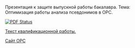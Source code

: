 Презентация к защите выпускной работы бакалавра.
Тема: Оптимизация работы анализа псевдонимов в ОРС.

[![PDF Status](https://www.sharelatex.com/github/repos/dummer/bachelorsThesisPresentation/builds/latest/badge.svg)](https://www.sharelatex.com/github/repos/dummer/bachelorsThesisPresentation/builds/latest/output.pdf)

[Текст квалификационной работы.](https://github.com/dummer/bachelorsThesis)

[Сайт ОРС](http://ops.rsu.ru/en/about.shtml)